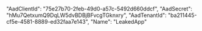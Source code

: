 "AadClientId": "75e27b70-2feb-49d0-a57c-5492d660ddcf", "AadSecret": "hMu7QetxumQ9DqLW5dvBDBjBFvcgTGknxry", "AadTenantId": "ba211445-cf5e-4581-8889-ed32faa7e143", "Name": "LeakedApp"